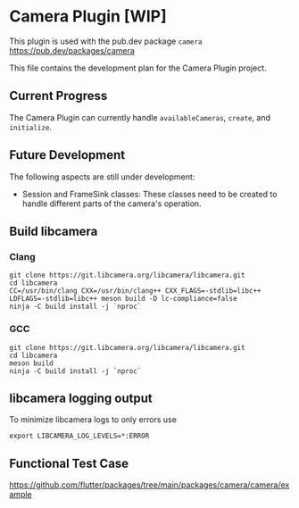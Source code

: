 # Camera Plugin [WIP]

This plugin is used with the pub.dev package `camera`
https://pub.dev/packages/camera

This file contains the development plan for the Camera Plugin project.

## Current Progress

The Camera Plugin can currently handle `availableCameras`, `create`, and `initialize`.

## Future Development

The following aspects are still under development:

- Session and FrameSink classes: These classes need to be created to handle different parts of the camera's operation.

## Build libcamera

### Clang

    git clone https://git.libcamera.org/libcamera/libcamera.git
    cd libcamera
    CC=/usr/bin/clang CXX=/usr/bin/clang++ CXX_FLAGS=-stdlib=libc++ LDFLAGS=-stdlib=libc++ meson build -D lc-compliance=false
    ninja -C build install -j `nproc`

### GCC

    git clone https://git.libcamera.org/libcamera/libcamera.git
    cd libcamera
    meson build
    ninja -C build install -j `nproc`

## libcamera logging output

To minimize libcamera logs to only errors use

    export LIBCAMERA_LOG_LEVELS=*:ERROR

## Functional Test Case

https://github.com/flutter/packages/tree/main/packages/camera/camera/example

